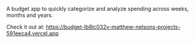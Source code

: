 A budget app to quickly categorize and analyze spending across weeks, months and years.

Check it out at: https://budget-lb8lc032v-matthew-nelsons-projects-591eeca4.vercel.app
